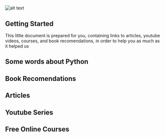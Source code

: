 # 
![alt text][logo]

[logo]: http://devblog.info/wp-content/uploads/2017/01/python_icon.png "Logo Title Text 2"


## Getting Started

This little document is prepared for you, containing links to articles, youtube videos, courses, and book recomendations,
in order to help you as much as it helped us  

## Some words about Python 

## Book Recomendations 

## Articles 

## Youtube Series 

## Free Online Courses
